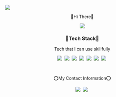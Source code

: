 

<!--
**wocl123/wocl123** is a ✨ _special_ ✨ repository because its `README.md` (this file) appears on your GitHub profile.

Here are some ideas to get you started:

- 🔭 I’m currently working on ...
- 🌱 I’m currently learning ...
- 👯 I’m looking to collaborate on ...
- 🤔 I’m looking for help with ...
- 💬 Ask me about ...
- 📫 How to reach me: ...
- 😄 Pronouns: ...
- ⚡ Fun fact: ...
-->
<p align"center"><img src="https://capsule-render.vercel.app/api?type=waving&color=auto&height=250&section=header&text=JaeHoon`s Git&fontSize=45" /></p>
<p align="center">👋Hi There👋</p>
<div align="center">
  <img src="https://github-readme-stats.vercel.app/api?username=wocl123&theme=dark" />
</div>

<h3 align="center">🧷Tech Stack🧷</h3>

<p align="center">Tech that I can use skillfully</p>
<p align="center">
  <img src="https://img.shields.io/badge/Python-3766AB?style=flat-square&logo=Python&logoColor=white"/></a>&nbsp
  <img src="https://img.shields.io/badge/HTML-E34F26?style=flat-square&logo=HTML5&logoColor=white"/></a>&nbsp
  <img src="https://img.shields.io/badge/C-A8B9CC?style=flat-square&logo=C&logoColor=white"/></a>&nbsp
  <img src="https://img.shields.io/badge/Selenium-43B02A?style=flat-square&logo=Selenium&logoColor=white"/></a>&nbsp 
  <img src="https://img.shields.io/badge/C++-00599C?style=flat-square&logo=C++&logoColor=white"/></a>&nbsp
  <img src="https://img.shields.io/badge/ChatBot-FFD000?style=flat-square&logo=ChatBot&logoColor=white"/></a>&nbsp
  <img src="https://img.shields.io/badge/CSS3-1572B6?style=flat-square&logo=CSS3&logoColor=white"/></a>&nbsp 
</p>
<br>
<p align="center">⭕My Contact Information⭕</p>
<p align="center">
  <a href="mailto:wocl123@gmail.com">
    <img src="https://img.shields.io/badge/Gmail-EA4335?style=flat-square&logo=Gmail&logoColor=white"/></a>&nbsp
  <a href="https://wocl123.tistory.com/">
    <img src="https://img.shields.io/badge/Blog-FF5722?style=flat-square&logo=Blog&logoColor=white"/></a>&nbsp
</p>
